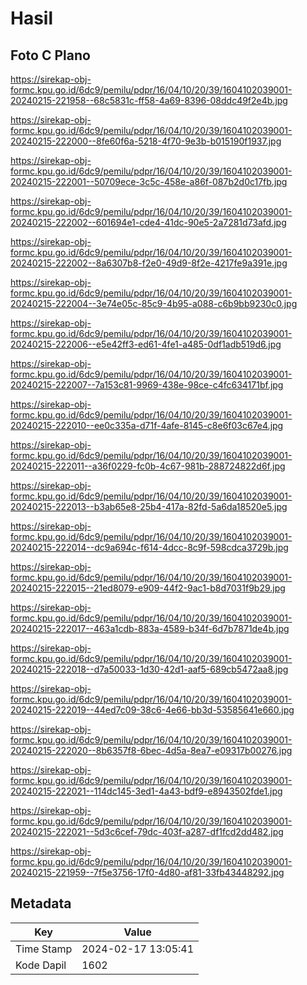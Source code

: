 # Hasil

## Foto C Plano

https://sirekap-obj-formc.kpu.go.id/6dc9/pemilu/pdpr/16/04/10/20/39/1604102039001-20240215-221958--68c5831c-ff58-4a69-8396-08ddc49f2e4b.jpg

https://sirekap-obj-formc.kpu.go.id/6dc9/pemilu/pdpr/16/04/10/20/39/1604102039001-20240215-222000--8fe60f6a-5218-4f70-9e3b-b015190f1937.jpg

https://sirekap-obj-formc.kpu.go.id/6dc9/pemilu/pdpr/16/04/10/20/39/1604102039001-20240215-222001--50709ece-3c5c-458e-a86f-087b2d0c17fb.jpg

https://sirekap-obj-formc.kpu.go.id/6dc9/pemilu/pdpr/16/04/10/20/39/1604102039001-20240215-222002--601694e1-cde4-41dc-90e5-2a7281d73afd.jpg

https://sirekap-obj-formc.kpu.go.id/6dc9/pemilu/pdpr/16/04/10/20/39/1604102039001-20240215-222002--8a6307b8-f2e0-49d9-8f2e-4217fe9a391e.jpg

https://sirekap-obj-formc.kpu.go.id/6dc9/pemilu/pdpr/16/04/10/20/39/1604102039001-20240215-222004--3e74e05c-85c9-4b95-a088-c6b9bb9230c0.jpg

https://sirekap-obj-formc.kpu.go.id/6dc9/pemilu/pdpr/16/04/10/20/39/1604102039001-20240215-222006--e5e42ff3-ed61-4fe1-a485-0df1adb519d6.jpg

https://sirekap-obj-formc.kpu.go.id/6dc9/pemilu/pdpr/16/04/10/20/39/1604102039001-20240215-222007--7a153c81-9969-438e-98ce-c4fc634171bf.jpg

https://sirekap-obj-formc.kpu.go.id/6dc9/pemilu/pdpr/16/04/10/20/39/1604102039001-20240215-222010--ee0c335a-d71f-4afe-8145-c8e6f03c67e4.jpg

https://sirekap-obj-formc.kpu.go.id/6dc9/pemilu/pdpr/16/04/10/20/39/1604102039001-20240215-222011--a36f0229-fc0b-4c67-981b-288724822d6f.jpg

https://sirekap-obj-formc.kpu.go.id/6dc9/pemilu/pdpr/16/04/10/20/39/1604102039001-20240215-222013--b3ab65e8-25b4-417a-82fd-5a6da18520e5.jpg

https://sirekap-obj-formc.kpu.go.id/6dc9/pemilu/pdpr/16/04/10/20/39/1604102039001-20240215-222014--dc9a694c-f614-4dcc-8c9f-598cdca3729b.jpg

https://sirekap-obj-formc.kpu.go.id/6dc9/pemilu/pdpr/16/04/10/20/39/1604102039001-20240215-222015--21ed8079-e909-44f2-9ac1-b8d7031f9b29.jpg

https://sirekap-obj-formc.kpu.go.id/6dc9/pemilu/pdpr/16/04/10/20/39/1604102039001-20240215-222017--463a1cdb-883a-4589-b34f-6d7b7871de4b.jpg

https://sirekap-obj-formc.kpu.go.id/6dc9/pemilu/pdpr/16/04/10/20/39/1604102039001-20240215-222018--d7a50033-1d30-42d1-aaf5-689cb5472aa8.jpg

https://sirekap-obj-formc.kpu.go.id/6dc9/pemilu/pdpr/16/04/10/20/39/1604102039001-20240215-222019--44ed7c09-38c6-4e66-bb3d-53585641e660.jpg

https://sirekap-obj-formc.kpu.go.id/6dc9/pemilu/pdpr/16/04/10/20/39/1604102039001-20240215-222020--8b6357f8-6bec-4d5a-8ea7-e09317b00276.jpg

https://sirekap-obj-formc.kpu.go.id/6dc9/pemilu/pdpr/16/04/10/20/39/1604102039001-20240215-222021--114dc145-3ed1-4a43-bdf9-e8943502fde1.jpg

https://sirekap-obj-formc.kpu.go.id/6dc9/pemilu/pdpr/16/04/10/20/39/1604102039001-20240215-222021--5d3c6cef-79dc-403f-a287-df1fcd2dd482.jpg

https://sirekap-obj-formc.kpu.go.id/6dc9/pemilu/pdpr/16/04/10/20/39/1604102039001-20240215-221959--7f5e3756-17f0-4d80-af81-33fb43448292.jpg


## Metadata

| Key        | Value               |
| ---------- | ------------------- |
| Time Stamp | 2024-02-17 13:05:41 |
| Kode Dapil | 1602                |



